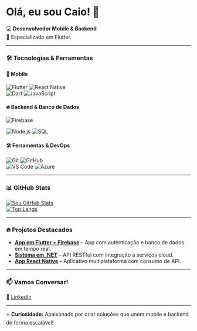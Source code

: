 # Olá, eu sou Caio! 👋

💻 **Desenvolvedor Mobile & Backend**  
🚀 Especializado em Flutter.  

---

### 🛠️ **Tecnologias & Ferramentas**  

#### 📱 **Mobile**  
![Flutter](https://img.shields.io/badge/Flutter-02569B?style=for-the-badge&logo=flutter&logoColor=white)
![React Native](https://img.shields.io/badge/React_Native-20232A?style=for-the-badge&logo=react&logoColor=61DAFB)  
![Dart](https://img.shields.io/badge/Dart-0175C2?style=for-the-badge&logo=dart&logoColor=white)
![JavaScript](https://img.shields.io/badge/JavaScript-F7DF1E?style=for-the-badge&logo=javascript&logoColor=black)  

#### 🔥 **Backend & Banco de Dados**  
![Firebase](https://img.shields.io/badge/Firebase-FFCA28?style=for-the-badge&logo=firebase&logoColor=black)
  
![Node.js](https://img.shields.io/badge/Node.js-339933?style=for-the-badge&logo=nodedotjs&logoColor=white)
![SQL](https://img.shields.io/badge/SQL-4479A1?style=for-the-badge&logo=postgresql&logoColor=white)  

#### 🛠 **Ferramentas & DevOps**  
![Git](https://img.shields.io/badge/Git-F05032?style=for-the-badge&logo=git&logoColor=white)
![GitHub](https://img.shields.io/badge/GitHub-181717?style=for-the-badge&logo=github&logoColor=white)  
![VS Code](https://img.shields.io/badge/VS_Code-007ACC?style=for-the-badge&logo=visual-studio-code&logoColor=white)
![Azure](https://img.shields.io/badge/Azure-0089D6?style=for-the-badge&logo=microsoft-azure&logoColor=white)  

---

### 📊 **GitHub Stats**  

[![Seu GitHub Stats](https://github-readme-stats.vercel.app/api?username=SEUUSERNAME&show_icons=true&theme=radical)](https://github.com/SEUUSERNAME)  
[![Top Langs](https://github-readme-stats.vercel.app/api/top-langs/?username=SEUUSERNAME&layout=compact&theme=radical)](https://github.com/SEUUSERNAME)  

---

### 🔥 **Projetos Destacados**  

- **[App em Flutter + Firebase](https://github.com/SEUUSERNAME/projeto-flutter)** – App com autenticação e banco de dados em tempo real.  
- **[Sistema em .NET](https://github.com/SEUUSERNAME/projeto-dotnet)** – API RESTful com integração a serviços cloud.  
- **[App React Native](https://github.com/SEUUSERNAME/projeto-react-native)** – Aplicativo multiplataforma com consumo de API.  

---

### 📫 **Vamos Conversar!**  

💼 [LinkedIn]([https://linkedin.com/in/seu-linkedin](https://www.linkedin.com/in/caio-dantas-897760169/))  



---

⭐ **Curiosidade:** Apaixonado por criar soluções que unem mobile e backend de forma escalável!  
